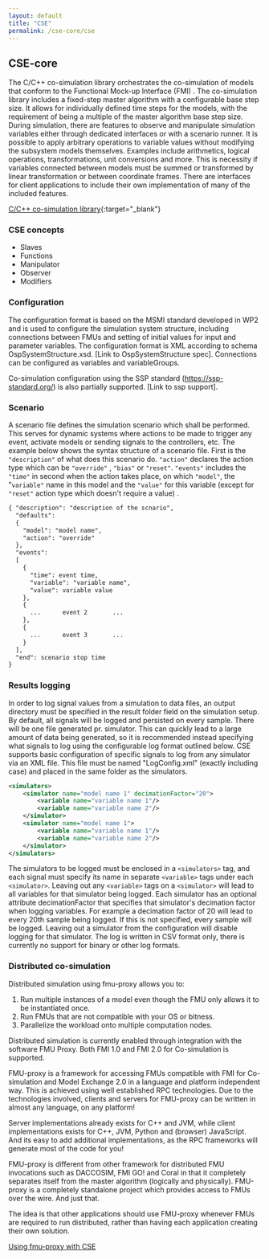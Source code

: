 ```yaml
---
layout: default
title: "CSE"
permalink: /cse-core/cse
---
```


## CSE-core
The C/C++ co-simulation library orchestrates the co-simulation of models that conform to the Functional Mock-up Interface (FMI) . 
The co-simulation library includes a fixed-step master algorithm with a configurable base step size. It allows for individually defined time steps for the models, with the requirement of being a multiple of the master algorithm base step size. During simulation, there are features to observe and manipulate simulation variables either through dedicated interfaces or with a scenario runner. It is possible to apply arbitrary operations to variable values without modifying the subsystem models themselves. 
Examples include arithmetics, logical operations, transformations, unit conversions and more. This is necessity if variables connected between models must be summed or transformed by linear transformation or between coordinate frames. There are interfaces for client applications to include their own implementation of many of the included features. 

[C/C++ co-simulation library](./doxygen/0.6.0){:target="_blank"}

### CSE concepts

- Slaves
- Functions
- Manipulator
- Observer
- Modifiers

### Configuration

The configuration format is based on the MSMI standard developed in WP2 and is used to configure the simulation system structure, including
connections between FMUs and setting of initial values for input and parameter variables. The configuration format is XML according to schema
OspSystemStructure.xsd. [Link to OspSystemStructure spec]. Connections can be configured as variables and variableGroups. 

Co-simulation configuration using the SSP standard (https://ssp-standard.org/) is also partially supported. [Link to ssp support]. 

### Scenario

A scenario file defines the simulation scenario which shall be performed. This serves for dynamic systems where actions to be made to trigger any event, activate models or sending signals to the controllers, etc. The example below shows the syntax structure of a scenario file. First is the `"description"` of what does this scenario do. 
`"action"` declares the action type which can be `"override"` , `"bias"`  or `"reset"`. `"events"` includes the `"time"` in second when the action takes place, on which `"model"`, the "`variable"` name in this model and the `"value"` for this variable (except for `"reset"` action type which doesn't require a value) .

```xml
{ "description": "description of the scnario",
  "defaults": 
  {
    "model": "model name",
    "action": "override"
  },
  "events": 
  [
    {
      "time": event time,
      "variable": "variable name",
      "value": variable value
    },
    {
      ...      event 2       ...
    },
    {
      ...      event 3       ...
    }
  ],
  "end": scenario stop time
}
```

### Results logging

In order to log signal values from a simulation to data files, an output directory must be specified in the result folder field on the simulation setup. By
default, all signals will be logged and persisted on every sample. There will be one file generated pr. simulator. This can quickly lead to a large
amount of data being generated, so it is recommended instead specifying what signals to log using the configurable log format outlined below.
CSE supports basic configuration of specific signals to log from any simulator via an XML file. This file must be named "LogConfig.xml" (exactly
including case) and placed in the same folder as the simulators. 

```xml
<simulators>
    <simulator name="model name 1" decimationFactor="20">
        <variable name="variable name 1"/>
        <variable name="variable name 2"/>
    </simulator>
    <simulator name="model name 1">
        <variable name="variable name 1"/>
        <variable name="variable name 2"/>
    </simulator>
</simulators>
```

The simulators to be logged must be enclosed in a `<simulators>` tag, and each signal must specify its name in separate `<variable>` tags under each `<simulator>`. 
Leaving out any `<variable>` tags on a `<simulator>` will lead to all variables for that simulator
being logged. 
Each simulator has an optional attribute decimationFactor that specifies that simulator's decimation factor when logging variables. For example a decimation factor of 20 will lead to every 20th sample being logged. If this is
not specified, every sample will be logged. 
Leaving out a simulator from the configuration will disable logging for that simulator. The log is written in CSV format only, there is currently no support for binary or other log formats.

### Distributed co-simulation
Distributed simulation using fmu-proxy allows you to:

1. Run multiple instances of a model even though the FMU only allows it to be instantiated once.
2. Run FMUs that are not compatible with your OS or bitness.
3. Parallelize the workload onto multiple computation nodes.

Distributed simulation is currently enabled through integration with the software FMU Proxy. Both FMI 1.0 and FMI 2.0 for Co-simulation is supported.

FMU-proxy is a framework for accessing FMUs compatible with FMI for Co-simulation and Model Exchange 2.0 in a language and platform independent way. This is achieved using well established RPC technologies. Due to the technologies involved, clients and servers for FMU-proxy can be written in almost any language, on any platform!

Server implementations already exists for C++ and JVM, while client implementations exists for C++, JVM, Python and (browser) JavaScript. And its easy to add additional implementations, as the RPC frameworks will generate most of the code for you!

FMU-proxy is different from other framework for distributed FMU invocations such as DACCOSIM, FMI GO! and Coral in that it completely separates itself from the master algorithm (logically and physically). FMU-proxy is a completely standalone project which provides access to FMUs over the wire. And just that.

The idea is that other applications should use FMU-proxy whenever FMUs are required to run distributed, rather than having each application creating their own solution.

[Using fmu-proxy with CSE](./fmuproxy)



